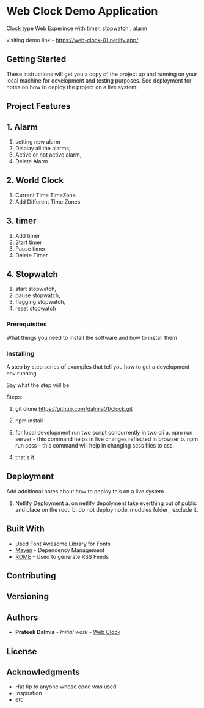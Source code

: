 # Web Clock Demo Application

Clock type Web Experince with timer, stopwatch , alarm

visiting demo link - https://web-clock-01.netlify.app/

## Getting Started

These instructions will get you a copy of the project up and running on your local machine for development and testing purposes. See deployment for notes on how to deploy the project on a live system.

## Project Features



## 1. Alarm
 1. setting new alarm
 2. Display all the alarms,
 3. Active or not active alarm,
 4. Delete Alarm


## 2. World Clock

  1. Current Time TimeZone
  2. Add Different Time Zones


## 3. timer

   1. Add timer
   2. Start timer
   3. Pause timer
   4. Delete Timer


## 4. Stopwatch
  1. start stopwatch,
  2. pause stopwatch,
  3. flagging stopwatch,
  4. reset stopwatch

### Prerequisites

What things you need to install the software and how to install them


### Installing

A step by step series of examples that tell you how to get a development env running

Say what the step will be

Steps:

1. git clone https://github.com/dalmia01/clock.git

2. npm install

3. for local development run two script concurrently in two cli
    a. npm run server - this command helps in live changes reflected in browser
    b. npm run scss - this command will help in changing scss files to css.

4. that's it.



## Deployment

Add additional notes about how to deploy this on a live system

1. Netlify Deployment
   a. on netlify depolyment take everthing out of public and place on the root.
   b. do not deploy node_modules folder , exclude it.


## Built With

* Used Font Awesome Library for Fonts
* [Maven](https://maven.apache.org/) - Dependency Management
* [ROME](https://rometools.github.io/rome/) - Used to generate RSS Feeds

## Contributing



## Versioning



## Authors

* **Prateek Dalmia** - *Initial work* - [Web Clock ](https://github.com/dalmia01/clock)



## License



## Acknowledgments

* Hat tip to anyone whose code was used
* Inspiration
* etc
